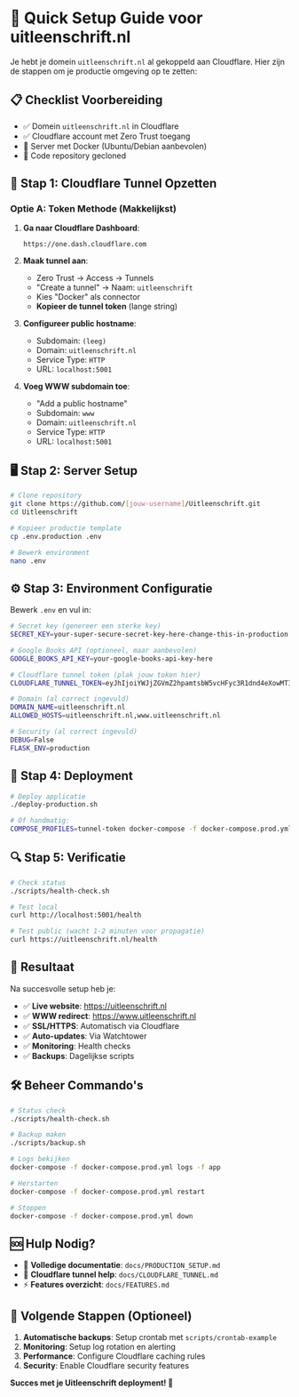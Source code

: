 # 🚀 Quick Setup Guide voor uitleenschrift.nl

Je hebt je domein `uitleenschrift.nl` al gekoppeld aan Cloudflare. Hier zijn de stappen om je productie omgeving op te zetten:

## 📋 Checklist Voorbereiding

- ✅ Domein `uitleenschrift.nl` in Cloudflare
- ✅ Cloudflare account met Zero Trust toegang
- 🔄 Server met Docker (Ubuntu/Debian aanbevolen)
- 🔄 Code repository gecloned

## 🔗 Stap 1: Cloudflare Tunnel Opzetten

### Optie A: Token Methode (Makkelijkst)

1. **Ga naar Cloudflare Dashboard**:
   ```
   https://one.dash.cloudflare.com
   ```

2. **Maak tunnel aan**:
   - Zero Trust → Access → Tunnels
   - "Create a tunnel" → Naam: `uitleenschrift`
   - Kies "Docker" als connector
   - **Kopieer de tunnel token** (lange string)

3. **Configureer public hostname**:
   - Subdomain: `(leeg)`
   - Domain: `uitleenschrift.nl`
   - Service Type: `HTTP`
   - URL: `localhost:5001`

4. **Voeg WWW subdomain toe**:
   - "Add a public hostname"
   - Subdomain: `www`
   - Domain: `uitleenschrift.nl`
   - Service Type: `HTTP`
   - URL: `localhost:5001`

## 🖥️ Stap 2: Server Setup

```bash
# Clone repository
git clone https://github.com/[jouw-username]/Uitleenschrift.git
cd Uitleenschrift

# Kopieer productie template
cp .env.production .env

# Bewerk environment
nano .env
```

## ⚙️ Stap 3: Environment Configuratie

Bewerk `.env` en vul in:

```bash
# Secret key (genereer een sterke key)
SECRET_KEY=your-super-secure-secret-key-here-change-this-in-production

# Google Books API (optioneel, maar aanbevolen)
GOOGLE_BOOKS_API_KEY=your-google-books-api-key-here

# Cloudflare tunnel token (plak jouw token hier)
CLOUDFLARE_TUNNEL_TOKEN=eyJhIjoiYWJjZGVmZ2hpamtsbW5vcHFyc3R1dnd4eXowMTIzNDU2Nzg5...

# Domain (al correct ingevuld)
DOMAIN_NAME=uitleenschrift.nl
ALLOWED_HOSTS=uitleenschrift.nl,www.uitleenschrift.nl

# Security (al correct ingevuld)
DEBUG=False
FLASK_ENV=production
```

## 🚀 Stap 4: Deployment

```bash
# Deploy applicatie
./deploy-production.sh

# Of handmatig:
COMPOSE_PROFILES=tunnel-token docker-compose -f docker-compose.prod.yml up -d
```

## 🔍 Stap 5: Verificatie

```bash
# Check status
./scripts/health-check.sh

# Test local
curl http://localhost:5001/health

# Test public (wacht 1-2 minuten voor propagatie)
curl https://uitleenschrift.nl/health
```

## 📱 Resultaat

Na succesvolle setup heb je:

- ✅ **Live website**: https://uitleenschrift.nl
- ✅ **WWW redirect**: https://www.uitleenschrift.nl
- ✅ **SSL/HTTPS**: Automatisch via Cloudflare
- ✅ **Auto-updates**: Via Watchtower
- ✅ **Monitoring**: Health checks
- ✅ **Backups**: Dagelijkse scripts

## 🛠️ Beheer Commando's

```bash
# Status check
./scripts/health-check.sh

# Backup maken
./scripts/backup.sh

# Logs bekijken
docker-compose -f docker-compose.prod.yml logs -f app

# Herstarten
docker-compose -f docker-compose.prod.yml restart

# Stoppen
docker-compose -f docker-compose.prod.yml down
```

## 🆘 Hulp Nodig?

- 📖 **Volledige documentatie**: `docs/PRODUCTION_SETUP.md`
- 🔗 **Cloudflare tunnel help**: `docs/CLOUDFLARE_TUNNEL.md`
- ⚡ **Features overzicht**: `docs/FEATURES.md`

## 🎯 Volgende Stappen (Optioneel)

1. **Automatische backups**: Setup crontab met `scripts/crontab-example`
2. **Monitoring**: Setup log rotation en alerting
3. **Performance**: Configure Cloudflare caching rules
4. **Security**: Enable Cloudflare security features

**Succes met je Uitleenschrift deployment! 🎉**
